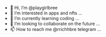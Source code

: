 - 👋 Hi, I’m @playgirlbree
- 👀 I’m interested in apps and nfts ...
- 🌱 I’m currently learning coding ...
- 💞️ I’m looking to collaborate on the future ...
- 📫 How to reach me @rrichhbre telegram ...

<!---
playgirlbree/playgirlbree is a ✨ special ✨ repository because its `README.md` (this file) appears on your GitHub profile.
You can click the Preview link to take a look at your changes.
--->
